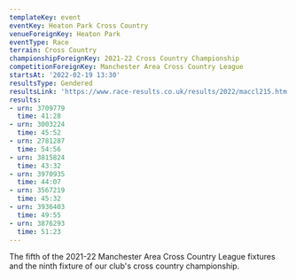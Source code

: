 ```yaml
---
templateKey: event
eventKey: Heaton Park Cross Country
venueForeignKey: Heaton Park
eventType: Race
terrain: Cross Country
championshipForeignKey: 2021-22 Cross Country Championship
competitionForeignKey: Manchester Area Cross Country League
startsAt: '2022-02-19 13:30'
resultsType: Gendered
resultsLink: 'https://www.race-results.co.uk/results/2022/maccl215.htm'
results:
- urn: 3709779
  time: 41:28
- urn: 3003224
  time: 45:52
- urn: 2781287
  time: 54:56
- urn: 3815824
  time: 43:32
- urn: 3970935
  time: 44:07
- urn: 3567219
  time: 45:32
- urn: 3936403
  time: 49:55
- urn: 3876293
  time: 51:23
---
```

The fifth of the 2021-22 Manchester Area Cross Country League fixtures and
the ninth fixture of our club's cross country championship.
